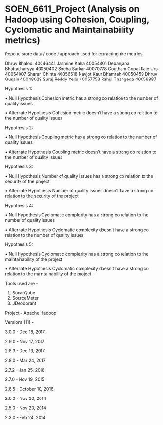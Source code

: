 # SOEN_6611_Project (Analysis on Hadoop using Cohesion, Coupling, Cyclomatic and Maintainability metrics)

Repo to store data / code / approach used for extracting the metrics

Dhruv Bhalodi	          40046441
Jasmine Kalra	          40054401
Debanjana Bhattacharyya	40050402
Sneha Sarkar	          40070778
Goutham Gopal Raje Urs	40054007
Sharan Chinta	          40056518
Navjot Kaur Bhamrah	    40050459
Dhruv Gusain	          40048029
Suraj Reddy Yellu	      40057753
Rahul Thangeda	        40056887

Hypothesis 1: 

•	Null Hypothesis 
Cohesion metric has a strong co relation to the number of quality issues

•	Alternate Hypothesis
Cohesion metric doesn’t have a strong co relation to the number of quality issues

Hypothesis 2: 

•	Null Hypothesis 
Coupling metric has a strong co relation to the number of quality issues

•	Alternate Hypothesis
Coupling metric doesn’t have a strong co relation to the number of quality issues

Hypothesis 3: 

•	Null Hypothesis 
Number of quality issues has a strong co relation to the security of the project

•	Alternate Hypothesis
Number of quality issues doesn’t have a strong co relation to the security of the project

Hypothesis 4: 

•	Null Hypothesis 
Cyclomatic complexity has a strong co relation to the number of quality issues

•	Alternate Hypothesis
Cyclomatic complexity doesn’t have a strong co relation to the number of quality issues

Hypothesis 5: 

•	Null Hypothesis 
Cyclomatic complexity has a strong co relation to the maintainability of the project

•	Alternate Hypothesis
Cyclomatic complexity doesn’t have a strong co relation to the maintainability of the project

Tools used are - 
1) SonarQube
2) SourceMeter
3) JDeodorant 

Project - Apache Hadoop

Versions (11) - 

3.0.0 - Dec 18, 2017

2.9.0 - Nov 17, 2017

2.8.3 - Dec 13, 2017

2.8.0 - Mar 24, 2017

2.7.2 - Jan 25, 2016

2.7.0 - Nov 19, 2015

2.6.5 - October 10, 2016

2.6.0 - Nov 30, 2014

2.5.0 - Nov 20, 2014

2.3.0 - Feb 24, 2014
